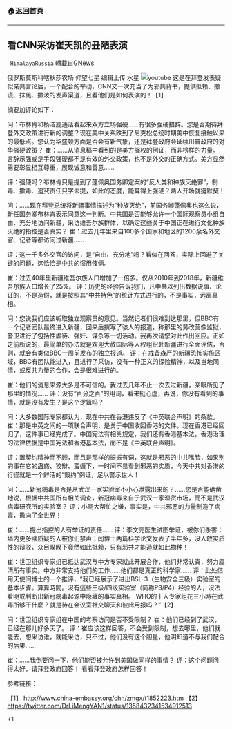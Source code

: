 ###  [:house:返回首頁](https://github.com/ourhimalayas/txt)
---

## 看CNN采访崔天凯的丑陋表演
` HimalayaRussia` [轉載自GNews](https://gnews.org/zh-hans/892815/)

俄罗斯莫斯科喀秋莎农场 仰望七星
编辑上传 水星
![]()![](https://gnews.org/wp-content/uploads/2021/02/Snipaste_2021-02-08_18-45-03.jpg)youtube
这是在拜登发表疑似亲共言论后，一个配合的举动，CNN又一次充当了为邪共背书，提供抵赖、撒谎、抹黑、撒泼的发声渠道，且看他们是如何表演的！【1】

摘要加评论如下：

问：布林肯和杨洁篪通话看起来双方立场强硬……有很多强硬措辞。您是否期待拜登外交政策进行新的调整？现在美中关系跌到了尼克松总统时期美中恢复接触以来的最低点。您认为华盛顿方面是否会有新气象，还是拜登政府会延续川普政府的对华强硬政策？
崔：……从消息稿中看到的是美方强权的例证，而非榜样的力量。言辞示强或是手段强硬都不是有效的外交政策，也不是外交的正确方式。美方显然需要彰显相互尊重，展现诚意和善意……

评：强硬吗？布林肯只是提到了蓬佩奥国务卿定案的“反人类和种族灭绝罪”，制毒、撒毒、追究责任只字未提，如此的态度，能算得上强硬？两人开场就挺默契！

问：……现在拜登总统将新疆事情描述为“种族灭绝”，前国务卿蓬佩奥也这么说，新任国务卿布林肯表示同意这一判断。中共国是否能够允许一个国际观察员小组自由、充分地访问新疆，采访维吾尔族群体，以确定这些关于中国正在进行文化种族灭绝的指控是否真实？
崔：过去几年里来自100多个国家和地区的1200余名外交官、记者等都访问过新疆……

评：这一千多外交官的访问，是“自由、充分地”吗？看似在回答，实际上回避了关键的问题，这恰恰是中共的惯用伎俩。

崔：过去40年里新疆维吾尔族人口增加了一倍多。仅从2010年到2018年，新疆维吾尔族人口增长了25%。
评：历史的经验告诉我们，凡中共以列出数据说事、论证的，不是造假，就是按照其“中共特色”的统计方式进行的，不是事实，远离真相。

问：您说我们应该听取独立观察员的意见。当然记者们很难到达那里，但BBC有一个记者团队最终进入新疆，回来后撰写了骇人的报道，称那里的劳改营像监狱，警卫进行了包括性虐待、强奸、谋杀等一切活动。我再次请您对此作出回应。正如之前所说的，最简单的办法就是欢迎大赦国际等人权组织赴新疆进行全面评估，否则，就会有类似BBC一周前发布的独立报道。
评：在戒备森严的新疆恐怖实施区域，BBC有团队能进入，且进行了采访，没有一种正义的探险精神，以及当地同情，或反共力量的合作，会是很难进行的。

崔：他们的消息来源大多是不可信的。我过去几年不止一次去过新疆，亲眼所见了那里的情况……
评：没有“百分之百”的用词，看来挺心虚，再说，你没有看到的事情，就是没有发生？是这个逻辑吗？

问：大多数国际专家都认为，现在中共在香港违反了《中英联合声明》的条款。
崔：那是中英之间的一项联合声明，是关于中国收回香港的文件。现在香港已经回归了，这件事已经完成了。中国宪法有相关规定，我们还有香港基本法。香港治理的法律依据是中国宪法和香港基本法，而不是《中英联合声明》。

评：置契约精神而不顾，而且是那样的振振有词，这就是邪恶的中共嘴脸，如果别的事在它的蛊惑、狡辩、蛮缠下，一时间不易看到邪恶的实质，今天中共对香港的行径就是一个鲜活的“毁约”例证，足以警示世人！

问：……新冠病毒是否是从武汉一家实验室不小心泄露出来的？……您是否能确凿地说，根据中共国所有相关调查，新冠病毒来自于武汉一家湿货市场，而不是武汉病毒研究所的实验室？
评：小骂大帮忙之嫌，事实是，中共邪恶的力量制造了病毒，撒向了全世界！

崔：……提出指控的人有举证的责任……
评：李文亮医生试图举证，被你们杀害；墙内更多欲质疑的人被你们禁声；闫博士两篇科学论文发表了半年多，没人敢实质性的辩驳，众目睽睽下竟然如此抵赖，只有邪共才能造就如此物种！

崔：世卫组织专家组已抵达武汉与中方专家就此开展合作，他们非常认真，努力厘清所有事实。中方非常支持他们的工作……他们都是真正的科学家……
评：此处借用天使闫博士的一个推评，“我已经展示了进出BSL-3（生物安全三級）实验室的基本步骤。算算時間。沒有這些三级/四级实验室（简称P3/P4）经验的人，沒法看明或判断出新冠病毒起源中隐藏的事实真相。
WHO的十人专家组花三小時在武毒所够干什麼？就是待在会议室社交聊天和彼此用报吗？”【2】

问：世卫组织专家组在中国的考察访问是否不受限制？
崔：他们已经到了武汉，已经在那儿好多天了。
评：崔应该这样回答，不会受到限制，想去哪里，他们就能去，想采访谁，就能采访，只不过，他们没有这个胆量，他明知道不与我们配合的后果……

崔：……我倒要问一下，他们能否被允许到美国做同样的事情？
评：这个问题问得太好，请拜登政府回答！
看看拜登政府怎样回答！

参考链接：

【1】 http://www.china-embassy.org/chn/zmgx/t1852223.htm
【2】 https://twitter.com/DrLiMengYAN1/status/1358432341534912513

+1
